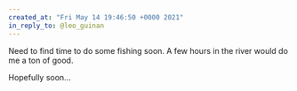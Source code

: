 ```yaml
---
created_at: "Fri May 14 19:46:50 +0000 2021"
in_reply_to: @leo_guinan
---
```


Need to find time to do some fishing soon. A few hours in the river would do me a ton of good. 

Hopefully soon...